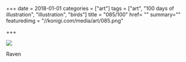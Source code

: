 +++
date = 2018-01-01
categories = ["art"]
tags = ["art", "100 days of illustration", "illustration", "birds"]
title = "085/100"
href= ""
summary=""
featuredimg = "//konigi.com/media/art/085.png"

+++

<img src="//konigi.com/media/art/085.png" />

Raven
